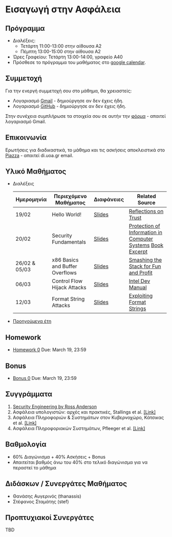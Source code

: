 #  Εισαγωγή στην Ασφάλεια

## Πρόγραμμα

* Διαλέξεις:
    * Τετάρτη 11:00-13:00 στην αίθουσα Α2
    * Πέμπτη 13:00-15:00 στην αίθουσα Α2
* Ώρες Γραφείου: Τετάρτη 13:00-14:00, γραφείο Α40
* Πρόσθεσε το πρόγραμμα του μαθήματος στο [google calendar](https://calendar.google.com/calendar/u/3?cid=Y19mMDU1MTYyMjcyYjI1ZjY5ZThhYjcxODY2OTYzMmNiOGJiYTc5MDJjYTYzYThlNTRiZGFhOGVjYTJkYTA0NDg0QGdyb3VwLmNhbGVuZGFyLmdvb2dsZS5jb20).

## Συμμετοχή

Για την ενεργή συμμετοχή σου στο μάθημα, θα χρειαστείς:

* Λογαριασμό [Gmail](https://accounts.google.com/SignUp) - δημιούργησε αν δεν έχεις ήδη.
* Λογαριασμό [GitHub](https://github.com/join) - δημιούργησε αν δεν έχεις ήδη.

Στην συνέχεια συμπλήρωσε τα στοιχεία σου σε αυτήν την [φόρμα](https://forms.gle/5f1GroXqks6dfVpS7) - απαιτεί λογαριασμό Gmail.

## Επικοινωνία

Ερωτήσεις για διαδικαστικά, το μάθημα και τις ασκήσεις αποκλειστικά στο [Piazza](https://piazza.com/uoa.gr/spring2025/1c4cb7f) - απαιτεί di.uoa.gr email.

## Υλικό Μαθήματος

* Διαλέξεις

    | Ημερομηνία | Περιεχόμενο Μαθήματος | Διαφάνειες | Related Source |
    | --- | --- | --- | --- |
    | 19/02 | Hello World! | [Slides](./resources/00-introduction.pdf) | [Reflections on Trust](https://www.cs.cmu.edu/~rdriley/487/papers/Thompson_1984_ReflectionsonTrustingTrust.pdf)|
    | 20/02 | Security Fundamentals | [Slides](./resources/01-security-fundamentals.pdf) | [Protection of Information in Computer Systems](https://www.cl.cam.ac.uk/teaching/1011/R01/75-protection.pdf) [Book Excerpt](https://beerkay.github.io/cs529/content/papers/saltzerschroeder.pdf) |
    | 26/02 & 05/03 | x86 Basics and Buffer Overflows | [Slides](./resources/02-x86-buffer-overflows.pdf) | [Smashing the Stack for Fun and Profit](http://phrack.org/issues/49/14.html#article)|
    | 06/03 | Control Flow Hijack Attacks | [Slides](./resources/04-control-flow-hijacks.pdf) | [Intel Dev Manual](https://www.intel.com/content/www/us/en/developer/articles/technical/intel-sdm.html)|
    | 12/03 | Format String Attacks | [Slides](./resources/05-format-string-attacks.pdf) | [Exploiting Format Strings](https://cs155.stanford.edu/papers/formatstring-1.2.pdf)|



* [Προηγούμενα έτη](https://ys13.chatzi.org/)

## Homework

* [Homework 0](https://classroom.github.com/a/O3y_pTl_) Due: March 19, 23:59

## Bonus

* [Bonus 0](https://classroom.github.com/a/Gmlu2CDI) Due: March 19, 23:59

## Συγγράμματα

1. [Security Engineering by Ross Anderson](https://github.com/tpn/pdfs/blob/master/Security%20Engineering%20-%20Ross%20Anderson%20(v1).pdf)
1. Ασφάλεια υπολογιστών: αρχές και πρακτικές, Stallings et al. [[Link]](https://service.eudoxus.gr/search/#a/id:50656354/0)
1. Ασφάλεια Πληροφοριών & Συστημάτων στον Κυβερνοχώρο, Κάτσικας et al. [[Link]](https://service.eudoxus.gr/search/#a/id:50656354/0)
1. Ασφάλεια Πληροφοριακών Συστημάτων, Pfleeger et al. [[Link]](https://service.eudoxus.gr/search/#a/id:50656354/0)

## Βαθμολογία

* 60% Διαγώνισμα + 40% Ασκήσεις + Bonus
* Απαιτείται βαθμός άνω του 40% στο τελικό διαγώνισμα για να περαστεί το μάθημα

## Διδάσκων / Συνεργάτες Μαθήματος

* Θανάσης Αυγερινός (thanassis)
* Στέφανος Σταμάτης (stef)

## Προπτυχιακοί Συνεργάτες

TBD
